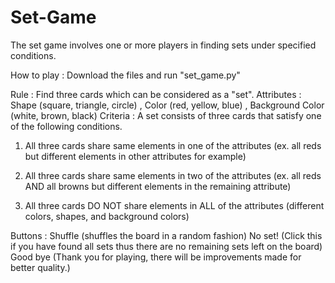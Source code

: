 # Set-Game
The set game involves one or more players in finding sets under specified conditions.

How to play : Download the files and run "set_game.py"

Rule       : Find three cards which can be considered as a "set".
Attributes : Shape (square, triangle, circle) , Color (red, yellow, blue) , Background Color (white, brown, black)
Criteria   : A set consists of three cards that satisfy one of the following conditions.

1. All three cards share same elements in one of the attributes (ex. all reds but different elements in other attributes for example)
2. All three cards share same elements in two of the attributes (ex. all reds AND all browns but different elements in the remaining attribute)

3. All three cards DO NOT share elements in ALL of the attributes (different colors, shapes, and background colors)

Buttons    : Shuffle (shuffles the board in a random fashion)
             No set! (Click this if you have found all sets thus there are no remaining sets left on the board)
             Good bye  (Thank you for playing, there will be improvements made for better quality.)
